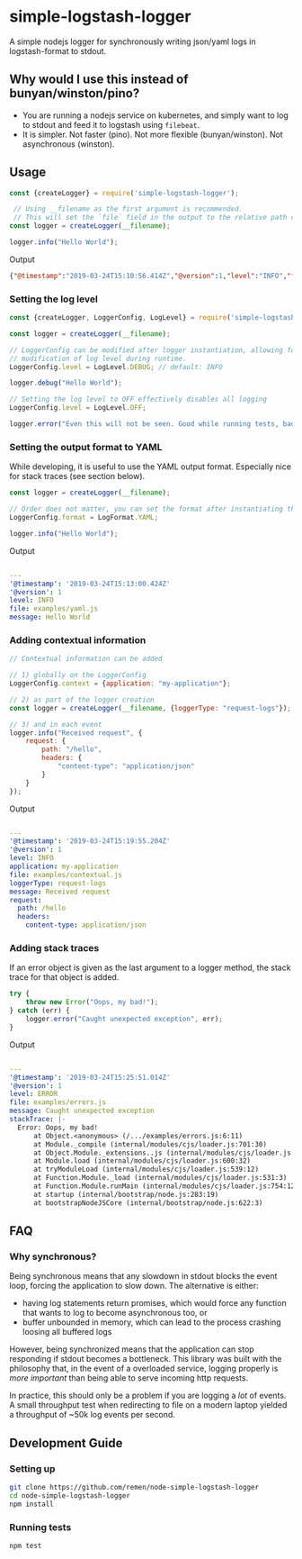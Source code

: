 # simple-logstash-logger

A simple nodejs logger for synchronously writing json/yaml logs in logstash-format to stdout.

## Why would I use this instead of bunyan/winston/pino?

* You are running a nodejs service on kubernetes, and simply want to log to stdout and feed it to logstash using `filebeat`.
* It is simpler. Not faster (pino). Not more flexible (bunyan/winston). Not asynchronous (winston).

## Usage

```javascript
const {createLogger} = require('simple-logstash-logger');

 // Using __filename as the first argument is recommended.
 // This will set the `file` field in the output to the relative path of the current file.
const logger = createLogger(__filename);

logger.info("Hello World");
```
Output
```json
{"@timestamp":"2019-03-24T15:10:56.414Z","@version":1,"level":"INFO","file":"examples/simple.js","message":"Hello World"}
```

### Setting the log level

```javascript
const {createLogger, LoggerConfig, LogLevel} = require('simple-logstash-logger');

const logger = createLogger(__filename);

// LoggerConfig can be modified after logger instantiation, allowing for
// modification of log level during runtime.
LoggerConfig.level = LogLevel.DEBUG; // default: INFO

logger.debug("Hello World");

// Setting the log level to OFF effectively disables all logging
LoggerConfig.level = LogLevel.OFF;

logger.error("Even this will not be seen. Good while running tests, bad in production");
```

### Setting the output format to YAML

While developing, it is useful to use the YAML output format. Especially nice for
stack traces (see section below).

```javascript
const logger = createLogger(__filename);

// Order does not matter, you can set the format after instantiating the logger
LoggerConfig.format = LogFormat.YAML;

logger.info("Hello World");
```

Output

```yaml

---
'@timestamp': '2019-03-24T15:13:00.424Z'
'@version': 1
level: INFO
file: examples/yaml.js
message: Hello World
```

### Adding contextual information

```javascript
// Contextual information can be added 

// 1) globally on the LoggerConfig
LoggerConfig.context = {application: "my-application"};

// 2) as part of the logger creation
const logger = createLogger(__filename, {loggerType: "request-logs"});

// 3) and in each event
logger.info("Received request", {
    request: {
        path: "/hello",
        headers: {
            "content-type": "application/json"
        }
    }
}); 
```

Output

```yaml

---
'@timestamp': '2019-03-24T15:19:55.204Z'
'@version': 1
level: INFO
application: my-application
file: examples/contextual.js
loggerType: request-logs
message: Received request
request:
  path: /hello
  headers:
    content-type: application/json
```

### Adding stack traces

If an error object is given as the last argument to a logger method, the stack trace
for that object is added.

```javascript
try {
    throw new Error("Oops, my bad!");
} catch (err) {
    logger.error("Caught unexpected exception", err);
}
```

Output

```yaml

---
'@timestamp': '2019-03-24T15:25:51.014Z'
'@version': 1
level: ERROR
file: examples/errors.js
message: Caught unexpected exception
stackTrace: |-
  Error: Oops, my bad!
      at Object.<anonymous> (/.../examples/errors.js:6:11)
      at Module._compile (internal/modules/cjs/loader.js:701:30)
      at Object.Module._extensions..js (internal/modules/cjs/loader.js:712:10)
      at Module.load (internal/modules/cjs/loader.js:600:32)
      at tryModuleLoad (internal/modules/cjs/loader.js:539:12)
      at Function.Module._load (internal/modules/cjs/loader.js:531:3)
      at Function.Module.runMain (internal/modules/cjs/loader.js:754:12)
      at startup (internal/bootstrap/node.js:283:19)
      at bootstrapNodeJSCore (internal/bootstrap/node.js:622:3)
```

## FAQ

### Why synchronous?

Being synchronous means that any slowdown in stdout blocks the event loop,
forcing the application to slow down. The alternative is either:
* having log statements return promises, which would force any function that wants to log to
  become asynchronous too, or
* buffer unbounded in memory, which can lead to the process crashing loosing all buffered logs

However, being synchronized means that the application can stop responding if stdout
becomes a bottleneck. This library was built with the philosophy that, in the event
of a overloaded service, logging properly is *more important* than being able to serve
incoming http requests.

In practice, this should only be a problem if you are logging a *lot* of events.
A small throughput test when redirecting to file on a modern laptop yielded a
throughput of ~50k log events per second.

## Development Guide

### Setting up
```bash
git clone https://github.com/remen/node-simple-logstash-logger
cd node-simple-logstash-logger
npm install
```

### Running tests
```bash
npm test
```
